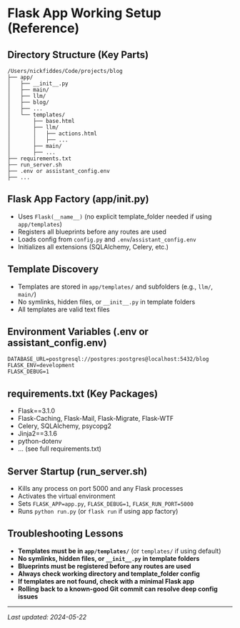 # Flask App Working Setup (Reference)

## Directory Structure (Key Parts)

```
/Users/nickfiddes/Code/projects/blog
├── app/
│   ├── __init__.py
│   ├── main/
│   ├── llm/
│   ├── blog/
│   ├── ...
│   └── templates/
│       ├── base.html
│       ├── llm/
│       │   ├── actions.html
│       │   ├── ...
│       ├── main/
│       ├── ...
├── requirements.txt
├── run_server.sh
├── .env or assistant_config.env
├── ...
```

## Flask App Factory (app/__init__.py)
- Uses `Flask(__name__)` (no explicit template_folder needed if using `app/templates`)
- Registers all blueprints before any routes are used
- Loads config from `config.py` and `.env`/`assistant_config.env`
- Initializes all extensions (SQLAlchemy, Celery, etc.)

## Template Discovery
- Templates are stored in `app/templates/` and subfolders (e.g., `llm/`, `main/`)
- No symlinks, hidden files, or `__init__.py` in template folders
- All templates are valid text files

## Environment Variables (.env or assistant_config.env)
```
DATABASE_URL=postgresql://postgres:postgres@localhost:5432/blog
FLASK_ENV=development
FLASK_DEBUG=1
```

## requirements.txt (Key Packages)
- Flask==3.1.0
- Flask-Caching, Flask-Mail, Flask-Migrate, Flask-WTF
- Celery, SQLAlchemy, psycopg2
- Jinja2==3.1.6
- python-dotenv
- ... (see full requirements.txt)

## Server Startup (run_server.sh)
- Kills any process on port 5000 and any Flask processes
- Activates the virtual environment
- Sets `FLASK_APP=app.py`, `FLASK_DEBUG=1`, `FLASK_RUN_PORT=5000`
- Runs `python run.py` (or `flask run` if using app factory)

## Troubleshooting Lessons
- **Templates must be in `app/templates/`** (or `templates/` if using default)
- **No symlinks, hidden files, or `__init__.py` in template folders**
- **Blueprints must be registered before any routes are used**
- **Always check working directory and template_folder config**
- **If templates are not found, check with a minimal Flask app**
- **Rolling back to a known-good Git commit can resolve deep config issues**

---

_Last updated: 2024-05-22_ 